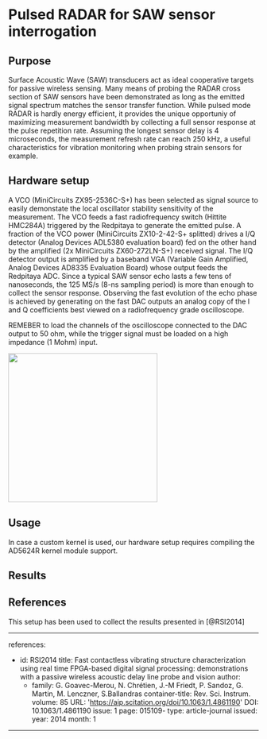# Pulsed RADAR for SAW sensor interrogation

## Purpose

Surface Acoustic Wave (SAW) transducers act as ideal cooperative targets for passive wireless sensing.
Many means of probing the RADAR cross section of SAW sensors have been demonstrated as long as
the emitted signal spectrum matches the sensor transfer function. While pulsed mode RADAR is hardly energy
efficient, it provides the unique opportuniy of maximizing measurement bandwidth by collecting a full
sensor response at the pulse repetition rate. Assuming the longest sensor delay is 4 microseconds, the
measurement refresh rate can reach 250 kHz, a useful characteristics for vibration monitoring when probing
strain sensors for example.

## Hardware setup

A VCO (MiniCircuits ZX95-2536C-S+) has been selected as signal source to easily demonstate the local oscillator 
stability sensitivity of the measurement. The VCO feeds a fast radiofrequency switch (Hittite HMC284A) triggered 
by the Redpitaya to generate the emitted pulse. A fraction of the VCO power (MiniCircuits ZX10-2-42-S+ splitted) 
drives a I/Q detector (Analog Devices ADL5380 evaluation board) fed on the other hand by the amplified (2x MiniCircuits
ZX60-272LN-S+) received
signal. The I/Q detector output is amplified by a baseband VGA (Variable Gain Amplified, Analog Devices AD8335 Evaluation
Board) whose output feeds
the Redpitaya ADC. Since a typical SAW sensor echo lasts a few tens of nanoseconds, the 125 MS/s (8-ns sampling
period) is more than enough to collect the sensor response. Observing the fast evolution of the echo phase
is achieved by generating on the fast DAC outputs an analog copy of the I and Q coefficients best viewed
on a radiofrequency grade oscilloscope.

REMEBER to load the channels of the oscilloscope connected to the DAC output to 50 ohm, while the trigger
signal must be loaded on a high impedance (1 Mohm) input.

<img src="https://github.com/oscimp/app/blob/master/redpitaya/pulsed_radar/figures/DSC_0356.JPG" width=300>

## Usage

In case a custom kernel is used, our hardware setup requires compiling the AD5624R kernel module support.

## Results

## References

This setup has been used to collect the results presented in [@RSI2014]

---
references:
- id: RSI2014
  title: Fast contactless vibrating structure characterization using real time FPGA-based digital signal processing: demonstrations with a passive wireless acoustic delay line probe and vision
  author:
  - family: G. Goavec-Merou, N. Chrétien, J.-M Friedt, P. Sandoz, G. Martin, M. Lenczner, S.Ballandras
  container-title: Rev. Sci. Instrum.
  volume: 85
  URL: 'https://aip.scitation.org/doi/10.1063/1.4861190'
  DOI: 10.1063/1.4861190
  issue: 1
  page: 015109-
  type: article-journal
  issued:
    year: 2014
    month: 1
---
